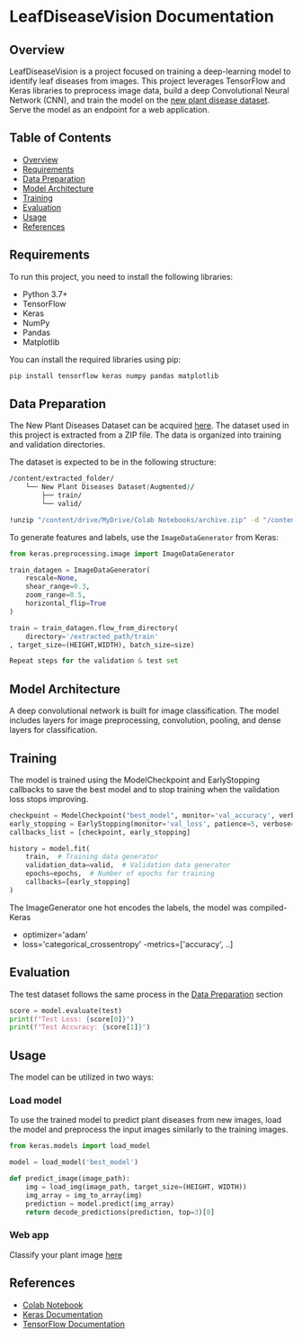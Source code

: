 # LeafDiseaseVision Documentation

## Overview
LeafDiseaseVision is a project focused on training a deep-learning model to identify leaf diseases from images. This project leverages TensorFlow and Keras libraries to preprocess image data, build a deep Convolutional Neural Network (CNN), and train the model on the [new plant disease dataset](https://link.springer.com/article/10.1007/s11063-022-10880-z). Serve the model as an endpoint for a web application. 

## Table of Contents
- [Overview](#overview)
- [Requirements](#requirements)
- [Data Preparation](#data-preparation)
- [Model Architecture](#model-architecture)
- [Training](#training)
- [Evaluation](#evaluation)
- [Usage](#usage)
- [References](#references)

## Requirements
To run this project, you need to install the following libraries:

- Python 3.7+
- TensorFlow
- Keras
- NumPy
- Pandas
- Matplotlib

You can install the required libraries using pip:

```bash
pip install tensorflow keras numpy pandas matplotlib
```

## Data Preparation
The New Plant Diseases Dataset can be acquired [here](https://www.kaggle.com/datasets/vipoooool/new-plant-diseases-dataset).
The dataset used in this project is extracted from a ZIP file. The data is organized into training and validation directories.

The dataset is expected to be in the following structure:

```scss
/content/extracted_folder/
    └── New Plant Diseases Dataset(Augmented)/
        ├── train/
        └── valid/
```

```bash
!unzip "/content/drive/MyDrive/Colab Notebooks/archive.zip" -d "/content/extracted_folder"
```

To generate features and labels, use the `ImageDataGenerator` from Keras:

```python
from keras.preprocessing.image import ImageDataGenerator

train_datagen = ImageDataGenerator(
    rescale=None,
    shear_range=0.3,
    zoom_range=0.5,
    horizontal_flip=True
)

train = train_datagen.flow_from_directory(
    directory='/extracted_path/train'
, target_size=(HEIGHT,WIDTH), batch_size=size)

Repeat steps for the validation & test set
```
## Model Architecture
A deep convolutional network is built for image classification. The model includes layers for image preprocessing, convolution, pooling, and dense layers for classification.

## Training
The model is trained using the ModelCheckpoint and EarlyStopping callbacks to save the best model and to stop training when the validation loss stops improving.

```python
checkpoint = ModelCheckpoint("best_model", monitor='val_accuracy', verbose=1, save_best_only=True, mode='max', save_format='tf')
early_stopping = EarlyStopping(monitor='val_loss', patience=5, verbose=1)
callbacks_list = [checkpoint, early_stopping]

history = model.fit(
    train,  # Training data generator
    validation_data=valid,  # Validation data generator
    epochs=epochs,  # Number of epochs for training
    callbacks=[early_stopping]
)
```

The ImageGenerator one hot encodes the labels, the model was compiled- Keras
- optimizer='adam'
- loss='categorical_crossentropy'
-metrics=['accuracy', ..]

## Evaluation
The test dataset follows the same process in the [Data Preparation](#data-preparation) section
 
```python
score = model.evaluate(test)
print(f"Test Loss: {score[0]}")
print(f"Test Accuracy: {score[1]}")
```

## Usage
The model can be utilized in two ways:

### Load model
To use the trained model to predict plant diseases from new images, load the model and preprocess the input images similarly to the training images.

```python
from keras.models import load_model

model = load_model('best_model')

def predict_image(image_path):
    img = load_img(image_path, target_size=(HEIGHT, WIDTH))
    img_array = img_to_array(img)
    prediction = model.predict(img_array)
    return decode_predictions(prediction, top=3)[0]
```

### Web app

Classify your plant image [here](https://plantapp-4px6bmbdbq-uc.a.run.app/) 

## References
- [Colab Notebook](https://github.com/igbodani/new-plant-diseases/blob/main/PlantVision.ipynb)
- [Keras Documentation](https://keras.io/)
- [TensorFlow Documentation](https://www.tensorflow.org/)
